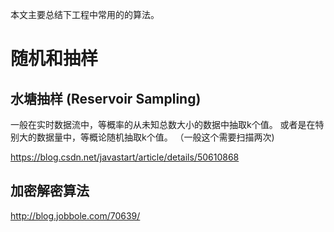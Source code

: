  本文主要总结下工程中常用的的算法。
# 随机和抽样
## 水塘抽样 (Reservoir Sampling)
一般在实时数据流中，等概率的从未知总数大小的数据中抽取k个值。
或者是在特别大的数据量中，等概论随机抽取k个值。  （一般这个需要扫描两次)


https://blog.csdn.net/javastart/article/details/50610868


## 加密解密算法
http://blog.jobbole.com/70639/